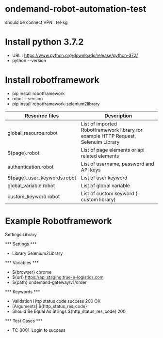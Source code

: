 # ondemand-robot-automation-test
should be connect VPN : tel-sg

# Install python 3.7.2
 - URL : https://www.python.org/downloads/release/python-372/
 - python --version


# Install robotframework
 - pip install robotframework
 - robot --version
 - pip install robotframework-selenium2library

| Resource files | Description |
| ------ | ------ |
| global_resource.robot | List of imported Robotframework library for example HTTP Request, Selenuim Library |
| ${page}.robot | List of page elements or api related elements |
| authentication.robot | List of username, password and API keys |
| ${page}_user_keywords.robot | List of user keyword |
| global_variable.robot | List of global variable |
| custom_keyword.robot | List of custom keyword ( custom library) |

# Example Robotframework

Settings Library

*** Settings ***
 - Library    Selenium2Library

*** Variables ***
 - ${browser}    chrome
 - ${url}        https://api.staging.true-e-logistics.com
 - ${path}       ondemand-gateway/v1/order

*** Keywords ***
 - Validation Http status code success 200 OK
 -  [Arguments]                   ${http_status_res_code}
 -  Should Be Equal As Strings    ${http_status_res_code}    200

*** Test Cases ***
 - TC_0001_Login to success
  